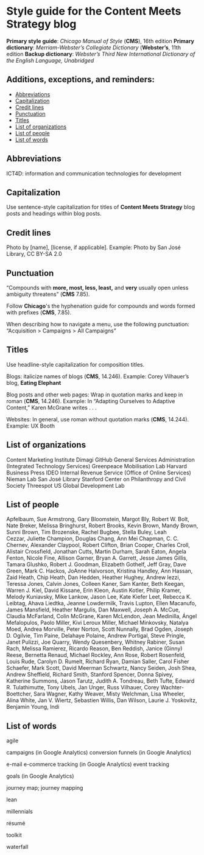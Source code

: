 # Style guide for the **Content Meets Strategy** blog
**Primary style guide**: *Chicago Manual of Style* (**CMS**), 16th edition
**Primary dictionary**: *Merriam-Webster’s Collegiate Dictionary* (**Webster’s**, 11th edition
**Backup dictionary**: *Webster’s Third New International Dictionary of the English Language, Unabridged*

## Additions, exceptions, and reminders:
* [Abbreviations](#abbreviations)
* [Capitalization](#capitalization)
* [Credit lines](#credit-lines)
* [Punctuation](#punctuation)
* [Titles](#titles)
* [List of organizations](#list-of-organizations)
* [List of people](#list-of-people)
* [List of words](#list-of-words)

## Abbreviations
ICT4D: information and communication technologies for development

## Capitalization
Use sentence-style capitalization for titles of **Content Meets Strategy** blog posts and headings within blog posts.

## Credit lines
Photo by [name], [license, if applicable]. Example:
Photo by San José Library, CC BY-SA 2.0

## Punctuation
“Compounds with **more, most, less, least,** and **very** usually open unless ambiguity threatens” (**CMS** 7.85).

Follow **Chicago**'s the hyphenation guide for compounds and words formed with prefixes (**CMS**, 7.85).

When describing how to navigate a menu, use the following punctuation:
“Acquisition > Campaigns > All Campaigns”

## Titles
Use headline-style capitalization for composition titles.

Blogs: italicize names of blogs (**CMS**, 14.246). Example:
Corey Vilhauer’s blog, **Eating Elephant** 

Blog posts and other web pages: Wrap in quotation marks and keep in roman (**CMS**, 14.246). Example:
In “Adapting Ourselves to Adaptive Content,” Karen McGrane writes . . .

Websites: In general, use roman without quotation marks (**CMS**, 14.244). Example:
UX Booth

## List of organizations
Content Marketing Institute
Dimagi
GitHub
General Services Administration (Integrated Technology Services)
Greenpeace Mobilisation Lab
Harvard Business Press
IDEO
Internal Revenue Service (Office of Online Services)
Nieman Lab
San José Library
Stanford Center on Philanthropy and Civil Society
Threespot
US Global Development Lab

## List of people
Apfelbaum, Sue 
Armstrong, Gary
Bloomstein, Margot 
Bly, Robert W.
Bolt, Nate 
Breker, Melissa
Bringhurst, Robert
Brooks, Kevin 
Brown, Mandy
Brown, Sunni 
Brown, Tim 
Brozenske, Rachel
Bugbee, Stella 
Buley, Leah  
Cezzar, Juliette 
Champion, Douglas
Chang, Ann Mei 
Chapman, C. C. 
Chernev, Alexander 
Claypool, Robert 
Clifton, Brian
Cooper, Charles 
Croll, Alistair
Crossfield, Jonathan 
Cutts, Martin
Durham, Sarah 
Eaton, Angela
Fenton, Nicole
Fine, Allison 
Garner, Bryan A.
Garrett, Jesse James 
Gillis, Tamara 
Glushko, Robert J. 
Goodman, Elizabeth 
Gothelf, Jeff 
Gray, Dave 
Green, Mark C.
Hackos, JoAnne
Halvorson, Kristina 
Handley, Ann 
Hassan, Zaid
Heath, Chip 
Heath, Dan
Hedden, Heather 
Hughey, Andrew 
Iezzi, Teressa 
Jones, Calvin 
Jones, Colleen 
Kaner, Sam 
Kanter, Beth 
Keegan, Warren J.
Kiel, David
Kissane, Erin 
Kleon, Austin 
Kotler, Philip
Kramer, Melody
Kuniavsky, Mike
Lankow, Jason
Lee, Kate Kiefer
Leet, Rebecca K.
Leibtag, Ahava 
Liedtka, Jeanne
Lowdermilk, Travis 
Lupton, Ellen 
Macanufo, James 
Mansfield, Heather
Margulis, Dan
Maxwell, Joseph A. 
McCue, Claudia
McFarland, Colin 
McGrane, Karen 
McLendon, Jean 
Medinilla, Ángel
Mefalopulos, Paolo
Miller, Kivi Leroux 
Miller, Michael 
Minkovsky, Natalya 
Moed, Andrea 
Morville, Peter
Norton, Scott
Nunnally, Brad
Ogden, Joseph D. 
Ogilvie, Tim 
Paine, Delahaye 
Polaine, Andrew 
Portigal, Steve 
Pringle, Janet
Pulizzi, Joe 
Quarry, Wendy
Quesenbery, Whitney 
Rabiner, Susan
Rach, Melissa
Ramierez, Ricardo
Reason, Ben 
Reddish, Janice (Ginny)
Reese, Bernetta 
Renaud, Michael
Rockley, Ann 
Rose, Robert 
Rosenfeld, Louis
Rude, Carolyn D.
Rumelt, Richard
Ryan, Damian 
Saller, Carol Fisher
Schaefer, Mark 
Scott, David Meerman 
Schwartz, Nancy
Seiden, Josh 
Shea, Andrew 
Sheffield, Richard 
Smith, Stanford 
Spencer, Donna 
Spivey, Katherine 
Summons, Jason
Tarutz, Judith A.
Tondreau, Beth
Tufte, Edward R.
Tulathimutte, Tony 
Ubels, Jan
Unger, Russ 
Vilhauer, Corey
Wachter-Boettcher, Sara
Wagner, Kathy
Weaver, Misty 
Welchman, Lisa 
Wheeler, Alina
White, Jan V.
Wiertz, Sebastien
Willis, Dan 
Wilson, Laurie J.
Yoskovitz, Benjamin
Young, Indi 

## List of words
agile

campaigns (in Google Analytics)
conversion funnels (in Google Analytics)

e-mail
e-commerce tracking (in Google Analytics)
event tracking

goals (in Google Analytics)

journey map; journey mapping

lean

millennials

résumé

toolkit

waterfall

